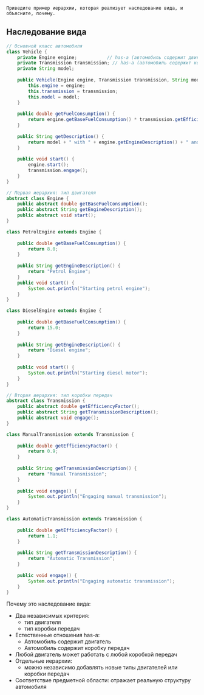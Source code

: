 ```text
Приведите пример иерархии, которая реализует наследование вида, и объясните, почему.
```

## Наследование вида

```java
// Основной класс автомобиля
class Vehicle {
    private Engine engine;           // has-a (автомобиль содержит двигатель)
    private Transmission transmission; // has-a (автомобиль содержит коробку передач)
    private String model;
    
    public Vehicle(Engine engine, Transmission transmission, String model) {
        this.engine = engine;
        this.transmission = transmission;
        this.model = model;
    }
    
    public double getFuelConsumption() {
        return engine.getBaseFuelConsumption() * transmission.getEfficiencyFactor();
    }
    
    public String getDescription() {
        return model + " with " + engine.getEngineDescription() + " and " + transmission.getTransmissionDescription();
    }
    
    public void start() {
        engine.start();
        transmission.engage();
    }
}

// Первая иерархия: тип двигателя
abstract class Engine {
    public abstract double getBaseFuelConsumption();
    public abstract String getEngineDescription();
    public abstract void start();
}

class PetrolEngine extends Engine {
    
    public double getBaseFuelConsumption() { 
        return 8.0; 
    }
    
    public String getEngineDescription() { 
        return "Petrol Engine"; 
    }
    public void start() { 
        System.out.println("Starting petrol engine"); 
    }
}

class DieselEngine extends Engine {
    
    public double getBaseFuelConsumption() { 
        return 15.0; 
    }
    
    public String getEngineDescription() { 
        return "Diesel engine"; 
    }
    
    public void start() { 
        System.out.println("Starting diesel motor"); 
    }
}

// Вторая иерархия: тип коробки передач
abstract class Transmission {
    public abstract double getEfficiencyFactor();
    public abstract String getTransmissionDescription();
    public abstract void engage();
}

class ManualTransmission extends Transmission {
    
    public double getEfficiencyFactor() { 
        return 0.9; 
    }
    
    public String getTransmissionDescription() { 
        return "Manual Transmission"; 
    }
    
    public void engage() { 
        System.out.println("Engaging manual transmission"); 
    }
}

class AutomaticTransmission extends Transmission {
    
    public double getEfficiencyFactor() { 
        return 1.1; 
    } 
    
    public String getTransmissionDescription() { 
        return "Automatic Transmission"; 
    }
    
    public void engage() { 
        System.out.println("Engaging automatic transmission"); 
    }
}
```

Почему это наследование вида:
- Два независимых критерия: 
  - тип двигателя
  - тип коробки передач
- Естественные отношения has-a:
  - Автомобиль содержит двигатель
  - Автомобиль содержит коробку передач
- Любой двигатель может работать с любой коробкой передач
- Отдельные иерархии: 
  - можно независимо добавлять новые типы двигателей или коробки передач
- Соответствие предметной области: отражает реальную структуру автомобиля